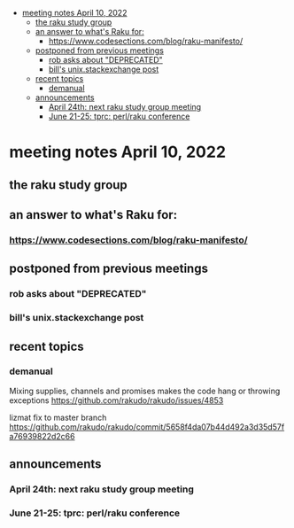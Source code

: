 - [meeting notes April 10, 2022](#org9527704)
  - [the raku study group](#org199bdb0)
  - [an answer to what's Raku for:](#orgc1c66db)
    - [<https://www.codesections.com/blog/raku-manifesto/>](#orgd6c2994)
  - [postponed from previous meetings](#org06533d1)
    - [rob asks about "DEPRECATED"](#org6501da2)
    - [bill's unix.stackexchange post](#org284e948)
  - [recent topics](#org6e48b3e)
    - [demanual](#org8d229d5)
  - [announcements](#org2f51944)
    - [April 24th: next raku study group meeting](#orgabbc416)
    - [June 21-25: tprc: perl/raku conference](#org105f3a6)


<a id="org9527704"></a>

# meeting notes April 10, 2022


<a id="org199bdb0"></a>

## the raku study group


<a id="orgc1c66db"></a>

## an answer to what's Raku for:


<a id="orgd6c2994"></a>

### <https://www.codesections.com/blog/raku-manifesto/>


<a id="org06533d1"></a>

## postponed from previous meetings


<a id="org6501da2"></a>

### rob asks about "DEPRECATED"


<a id="org284e948"></a>

### bill's unix.stackexchange post


<a id="org6e48b3e"></a>

## recent topics


<a id="org8d229d5"></a>

### demanual

Mixing supplies, channels and promises makes the code hang or throwing exceptions <https://github.com/rakudo/rakudo/issues/4853>

lizmat fix to master branch <https://github.com/rakudo/rakudo/commit/5658f4da07b44d492a3d35d57fa76939822d2c66>


<a id="org2f51944"></a>

## announcements


<a id="orgabbc416"></a>

### April 24th: next raku study group meeting


<a id="org105f3a6"></a>

### June 21-25: tprc: perl/raku conference
